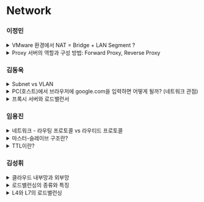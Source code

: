 # Network

### 이정민
<details>
  <summary> VMware 환경에서 NAT = Bridge + LAN Segment ? </summary>

  ## NAT
  
  **역할:** 내부 네트워크의 여러 기기가 하나의 공인 IP를 사용해 인터넷에 접근할 수 있도록 하는 **IP를 공유**한다.
  
  **주요 기능:**  
  - **주소 변환:** 내부의 사설 IP(예: 10.x.x.x)와 외부의 공인 IP(예: 203.0.113.x)를 상호 변환한다.
  - **포트 매핑:** 하나의 공인 IP를 여러 내부 기기가 공유할 수 있도록 각 연결마다 다른 포트 번호를 할당하여 구분한다.
  - **연결 추적 및 보안:** 각 연결의 상태를 NAT 테이블에 기록해 응답을 올바른 내부 기기로 전달하며 내부 네트워크 구조가 외부에 노출되지 않도록 보호한다.
  
  **예시:** 집의 Wi-Fi를 사용할 때 컴퓨터, 스마트폰 등이 각각 10.0.0.10, 10.0.0.11의 사설 IP를 사용하며 라우터는 하나의 공인 IP(예: 203.0.113.5)를 통해 외부와 통신한다. 각 기기의 연결은 포트 번호로 구분되어 관리한다.

  
  ## Bridge
  
  **역할:** 여러 LAN Segment를 Cable이나 Switch과 같은 물리적 장비나 vLAN 등의 논리적 설정을 통합해 모든 기기가 동일한 브로드캐스트 도메인을 공유하도록 한다.
  
  **주요 기능:**  
  - **데이터 전달:** 데이터 링크 계층에서 작동해 **MAC 주소**를 기반으로 데이터를 그대로 전달한다.
  - **네트워크 확장:** 각 Segment를 한 기기가 보낸 브로드캐스트 메시지가 도달할 수 있는 모든 기기들의 범위로 통합한다. 동일한 네트워크 내의 모든 기기가 같은 브로드캐스트 영역을 공유하게 함으로써 기기들 간의 통신이 원활하게 이루어지도록 지원한다.
  
  **예시:** 사무실 내 각 층의 네트워크를 Switch 또는 Bridge 장비로 연결하여 모든 기기가 동일한 네트워크 상에서 자유롭게 통신할 수 있도록 하는 경우

  
  ## LAN Segment(vSwitch 옵션)
  
  **역할:** 동일한 IP 대역과 브로드캐스트 영역을 공유하는 기기들의 집합으로 기본적인 네트워크 통신 환경을 제공한다.
  
  **주요 기능:**  
  - **고유 IP 할당:** 각 기기는 네트워크 내에서 충돌 없이 고유한 IP(예: 10.x.x.x)를 사용한다.
  - **기본 통신:** 같은 LAN Segment에 속한 기기들은 직접 통신하며 데이터를 주고받을 수 있다.
  
  **예시:** 가정 내 컴퓨터, 프린터 등 모두 **동일**한 10.x.x.x 대역을 사용하여 하나의 LAN을 구성, 서로 데이터를 교환하는 환경

  
  ## 그래서 NAT는 Bridge + LAN Segment인가?  
  NAT는 LAN Segment의 내부 통신, Bridge의 외부 연결과 유사한 기능을 제공하지만 LAN Segment와 Bridge를 결합한 것이 아닌 가상 라우터, 스위치, DHCP 서버가 통합된 별도의 가상 네트워크 인프라를 구성한다.
</details>

<details>
  <summary> Proxy 서버의 역할과 구성 방법: Forward Proxy, Reverse Proxy </summary>
  
## Proxy

  **Proxy**는 클라이언트와 서버 간의 **중계자**로 클라이언트의 요청을 서버로 전달하고 서버의 응답을 클라이언트에 전달하는 역할을 한다.

## Forward Proxy
    
  **역할:** Forward Proxy는 클라이언트의 요청을 대신하여 서버로 전달하는 프록시이며 클라이언트는 직접 서버와 연결하지 않고 Forward Proxy를 통해 요청을 보내고 응답을 받는다.
 
  **주요 기능:** 
  - 클라이언트의 요청을 대신 처리한다.
  - **인터넷 필터링:** 특정 사이트의 접근을 제한한다.
  - **익명화:** 사용자의 IP를 숨겨서 익명으로 웹을 서핑한다.
  - **캐싱:** 자주 요청되는 데이터를 캐시하여 빠른 응답을 제공한다.

  **동작 흐름:**
  1. **클라이언트 요청:** 클라이언트가 웹 요청을 보낸다.
  2. **프록시 서버:** 요청은 Forward Proxy 서버로 전달되고 요청을 실제 웹 서버로 전달한다.
  3. **서버 응답:** 실제 서버에서 응답을 Forward Proxy 서버로 보낸다.
  4. **클라이언트 응답:** Forward Proxy 서버가 응답을 클라이언트로 전달한다.

  **설정 (예: SQUID, NGINX로 설정):**
```bash
sudo apt update && sudo apt install squid
sudo nano /etc/squid/squid.conf

wget http://nginx.org/download/nginx-1.18.0.tar.gz
tar -xzvf nginx-1.18.0.tar.gz

git clone https://github.com/chobits/ngx_http_proxy_connect_module.git # ngx_http_proxy_connect_module 모듈을 추가
```
```bash
server {
    listen 3128;  # 포트 3128에서 클라이언트 요청을 수신
    server_name localhost;  # 서버 이름을 'localhost'로 설정

    # 포워드 프록시에서 DNS를 처리하는 DNS 리졸버 설정
    resolver 8.8.8.8;  # 포워드 프록시 요청에 대해 DNS 질의를 처리할 DNS 서버를 구글의 8.8.8.8로 설정

    # 포워드 프록시 요청을 위한 CONNECT 메서드 처리
    proxy_connect;  # CONNECT HTTP 메서드를 사용하여 프록시 연결을 허용 (주로 HTTPS 연결에 사용)
    proxy_connect_allow         443 563;  # CONNECT 메서드가 연결할 수 있는 포트를 443(HTTPS), 563(SSL)으로 지정
    proxy_connect_connect_timeout 120s;  # 프록시 서버와의 연결 타임아웃을 120초로 설정
    proxy_connect_read_timeout 120s;  # 프록시 서버로부터 응답을 읽는 타임아웃을 120초로 설정
    proxy_connect_send_timeout 120s;  # 프록시 서버에 요청을 보내는 타임아웃을 120초로 설정

    location / {  # 기본 위치 설정, 모든 경로에 대해 프록시 설정을 적용
        proxy_set_header Host $host;  # 클라이언트의 호스트 헤더를 프록시 서버에 전달
        proxy_set_header X-Real-IP $remote_addr;  # 클라이언트의 실제 IP 주소를 X-Real-IP 헤더로 전달
        proxy_set_header X-Forwarded-For $proxy_add_x_forwarded_for;  # X-Forwarded-For 헤더에 클라이언트 IP를 추가
        proxy_set_header X-Forwarded-Proto $scheme;  # 클라이언트 요청의 프로토콜(HTTP/HTTPS)을 X-Forwarded-Proto 헤더로 전달

        # 본문과 쿼리 문자열 전달을 활성화
        proxy_method $request_method;  # 클라이언트의 HTTP 요청 메서드를 그대로 사용하도록 설정
        proxy_set_body $request_body;  # 요청 본문을 프록시 서버에 전달
    }
}
```
```bash
cd /usr/local/nginx/sbin
sudo ./nginx
tail -f /usr/local/nginx/logs/access.log
```

  **예시:**
  - **익명 Proxy:** 사용자가 직접 웹사이트에 접속하지 않고 프록시를 통해 접속하여 IP를 숨긴다.
  - **인터넷 필터링:** 특정 기업이나 학교에서 불필요한 웹사이트를 차단할 때 사용한다.

  **출처:** [Squid Forward Proxy](https://with-cloud.tistory.com/58)

## Reverse Proxy

  **역할:** Reverse Proxy는 클라이언트가 요청하는 서버가 아닌 중간의 Reverse Proxy 서버가 요청을 백엔드 서버로 전달하여 처리한다.

  **주요 기능:**
  - **로드 밸런싱:** 여러 서버로 요청을 분배하여 부하를 분산한다.
  - **보안 강화:** 실제 서버의 IP를 숨겨 보안을 향상한다.
  - **SSL 종료:** SSL 연결을 Reverse Proxy 서버에서 처리하고 실제 서버는 암호화되지 않은 데이터만 처리한다.

  **동작 흐름:**
  1. **클라이언트 요청:** 클라이언트가 요청을 Reverse Proxy 서버로 보낸다.
  2. **리버스 프록시:** Reverse Proxy 서버가 요청을 백엔드 서버로 전달한다.
  3. **백엔드 서버 응답:** 백엔드 서버에서 응답을 Reverse Proxy 서버로 전달한다.
  4. **클라이언트 응답:** Reverse Proxy 서버가 응답을 클라이언트에게 전달한다.

  **설정 (예: NGINX로 설정):**
```bash
brew install nginx # Homebrew로 설치한 Nginx의 모든 파일은 /opt/homebrew 경로 아래에 위치한 파일들을 수정해야 한다.
sudo mkdir -p /opt/homebrew/etc/nginx/ssl # HTTPS를 활성화하기 위한 SSL 인증서 및 키 파일을 저장하는 용도

sudo openssl genpkey -algorithm RSA -out /opt/homebrew/etc/nginx/ssl/private.key # RSA 알고리즘을 사용하여 개인 키를 생성하고 /opt/homebrew/etc/nginx/ssl/private.key에 저장
sudo openssl req -new -key /opt/homebrew/etc/nginx/ssl/private.key -out /opt/homebrew/etc/nginx/ssl/csr.pem # 개인 키를 사용하여 CSR(Certificate Signing Request)을 생성하고 /opt/homebrew/etc/nginx/ssl/csr.pem에 저장
sudo openssl x509 -req -in /opt/homebrew/etc/nginx/ssl/csr.pem -signkey /opt/homebrew/etc/nginx/ssl/private.key -out /opt/homebrew/etc/nginx/ssl/selfsigned.crt # CSR을 사용하여 자체 서명된 SSL 인증서를 생성하고 /opt/homebrew/etc/nginx/ssl/selfsigned.crt에 저장
```
```bash
sudo vi /opt/homebrew/etc/nginx/nginx.conf # 각 서버 블록과 관련된 설정뿐만 아니라 리소스 관리, 로깅, 파일 포함 등의 설정
```
```bash
#user  nobody;  # nginx 프로세스가 사용할 사용자 이름
worker_processes  1;  # nginx가 사용할 워커 프로세스 수 설정 

#error_log  logs/error.log;  # 에러 로그 파일의 경로 
#error_log  logs/error.log  notice;  # 에러 로그 레벨을 'notice'로 설정 
#error_log  logs/error.log  info;  # 에러 로그 레벨을 'info'로 설정 

#pid        logs/nginx.pid;  # nginx 프로세스의 PID 파일 경로 설정

events {
    worker_connections  1024;  # 한 워커 프로세스가 처리할 수 있는 최대 연결 수 설정
}


http {
    include       mime.types;  # mime 유형을 설정하는 파일을 포함
    default_type  application/octet-stream;  # 기본 MIME 유형 설정

#   log_format  main  '$remote_addr - $remote_user [$time_local] "$request" '  # 로그 형식 설정
#                      '$status $body_bytes_sent "$http_referer" '  # 로그 형식의 일부로 요청 상태 및 바디 크기 포함
#                      '"$http_user_agent" "$http_x_forwarded_for"';  # 로그 형식의 일부로 사용자 에이전트 및 프록시 정보 포함

#   access_log  logs/access.log  main;  # 요청에 대한 접근 로그를 'access.log' 파일에 기록

    sendfile        on;  # 파일을 직접 전송하는 것을 활성화 
    keepalive_timeout  65;  # 연결 유지 시간 설정

#   gzip  on;  # Gzip 압축 활성화

    include servers/*;  # 'servers' 디렉토리 내의 설정 파일들을 포함
    include /opt/homebrew/etc/nginx/sites-enabled/*;  # 'sites-enabled' 디렉토리 내의 설정 파일들을 포함하고 링크가 있어야만 실제 적용
}

```
```bash
sudo mkdir -p /opt/homebrew/etc/nginx/sites-available
sudo vi /opt/homebrew/etc/nginx/sites-available/default # 서버가 처리할 HTTP 및 HTTPS 요청에 대한 라우팅 및 리디렉션 등을 설정
```
```bash
# /opt/homebrew/etc/nginx/sites-available/default
server {
    listen 80;  # HTTP 요청을 받을 포트
    server_name localhost;  # 서버 이름

    # HTTP -> HTTPS 리디렉션
    location / {
        return 301 https://$host$request_uri;  # 모든 HTTP 요청을 HTTPS로 리디렉션
    }
}

server {
    listen 443 ssl;  # HTTPS 요청을 받을 포트와 SSL 활성화
    server_name localhost;  # 서버 이름

    ssl_certificate /opt/homebrew/etc/nginx/ssl/selfsigned.crt;  # SSL 인증서 경로
    ssl_certificate_key /opt/homebrew/etc/nginx/ssl/private.key;  # SSL 인증서 키 경로

    # SSL 설정
    ssl_protocols TLSv1.2 TLSv1.3;  # 지원하는 SSL/TLS 프로토콜 버전 
    ssl_prefer_server_ciphers on;  # 서버 측 암호화 우선 사용
    ssl_ciphers HIGH:!aNULL:!MD5;  # 사용할 암호화 알고리즘 지정 (HIGH 보안 등급 암호화만 허용, NULL 및 MD5 제외)

    # 요청에 대한 로깅
    access_log /var/log/nginx/frontend_access.log;  # HTTP 요청에 대한 접근 로그 파일 경로
    error_log /var/log/nginx/frontend_error.log;  # 오류 로그 파일 경로

    location / {  # 웹 애플리케이션의 루트 디렉토리로 들어오는 요청 처리
        # 프론트엔드로 들어오는 요청을 백엔드 서버로 전달
        proxy_pass http://localhost:8080;  # 요청을 실제 백엔드 서버로 전달
        proxy_set_header Host $host;  # 원본 요청의 호스트 헤더를 백엔드 서버로 전달
        proxy_set_header X-Real-IP $remote_addr;  # 클라이언트의 실제 IP 주소를 백엔드 서버로 전달
        proxy_set_header X-Forwarded-For $proxy_add_x_forwarded_for;  # 프록시 체인을 통해 전달된 모든 IP를 백엔드 서버로 전달
        proxy_set_header X-Forwarded-Proto $scheme;  # 사용된 프로토콜(HTTP/HTTPS)을 백엔드 서버로 전달
    }
}
```
```bash
sudo ln -s /opt/homebrew/etc/nginx/sites-available/default /opt/homebrew/etc/nginx/sites-enabled/default
```
```bash
sudo mkdir -p /var/log/nginx
sudo nginx -t
sudo nginx -s reload
curl -I http://localhost
```
<img width="1110" alt="Image" src="https://github.com/user-attachments/assets/aa8038bd-8de9-452f-8bdc-201a17be2adc" />


  **sites-available과 sites-enabled의 차이**

| 폴더 이름        | 역할 비유       | 실제 역할 설명 |
|------------------|------------------|------------------|
| sites-available/ | 메뉴판 창고   | 모든 사이트 설정 파일을 저장하는 장소로 Nginx는 이 폴더만으로는 적용하지 않지만 실제 설정 수정은 이 파일에서 진행 |
| sites-enabled/   | 오늘의 메뉴   | Nginx가 실제로 읽고 서비스에 적용하는 설정 파일들의 위치지만 `sites-available`에 있는 파일을 참조하는 **심볼릭 링크**만 존재 |


Q. `vi`로 수정한 건 `sites-available`의 파일인데 왜 `sites-enabled`에도 같은 이름의 파일이 보이는가?<br>
A. `sites-enabled`에 있는 파일은 실제 파일이 아닌 `sites-available`에 있는 설정 파일을 참조하는 **심볼릭 링크**다.  
따라서 수정은 `available`의 원본에서만 발생하며 `enabled`는 그 결과를 그대로 반영하여 보여준다.<br>


Q. 설정 파일을 `sites-enabled/`에 직접 작성하면 되는데 왜 `sites-available/`에 만들고 링크를 연결하는가?<br>
A. 심볼릭 링크 구조를 사용하면 설정 파일을 **한 곳(`sites-available/`)에서 통합 관리**할 수 있고 적용 여부는 **멀티탭 개별 스위치**처럼 심볼릭 링크(`sites-enabled/`)로 제어할 수 있다. 이는 테스트·운영 등 **여러 서비스** 환경을 효율적으로 관리하는 데 매우 유리한 방식이다.<br>


  **예시:**
  - **웹 애플리케이션 로드 밸런싱:** Reverse Proxy를 사용하여 여러 웹 서버로 트래픽을 분배하고 서버 부하를 분산시킬 수 있다.
  - **API 서버 보호:** 클라이언트의 요청을 Reverse Proxy 서버로 보내고 실제 API 서버는 보호된다.


## 그래서 Forward Proxy와 Reverse Proxy는 무엇인가?  
- **Forward Proxy**는 클라이언트의 요청을 대신 처리하며 **익명화**, **인터넷 필터링** 등에 사용된다.
- **Reverse Proxy**는 클라이언트의 요청을 백엔드 서버로 전달하여 **로드 밸런싱**, **보안 강화** 등에 사용된다.
</details>


### 김동욱
<details>
  <summary> Subnet vs VLAN </summary>

  ## Subnet
  
  ### 정의
  - 네트워크를 논리적으로 분할한 단위로, 계층 3(네트워크 계층)에서 동작합니다.
  - 서브넷 마스크를 통해 IP 주소의 네트워크 ID와 호스트 ID를 구분합니다.
  
  ### 목적
  - 브로드캐스트 도메인 분리
    - 큰 네트워크를 작은 서브넷으로 나누어 불필요한 브로드캐스트 트래픽을 줄입니다.
  - 보안 및 관리 효율성
    - 다른 서브넷 간 통신은 라우터/방화벽을 거치게 해 접근 제어가 가능합니다.
  - IP 주소 효율적 할당
    - 필요한 호스트 수에 맞춰 서브넷 크기를 최적화합니다 (예: /24 → 254개 호스트, /30 → 2개 호스트).
  
  ### 예시
  네트워크: 192.168.1.0/24  
  서브넷 A: 192.168.1.0/26 (호스트 62개)  
  서브넷 B: 192.168.1.64/26 (호스트 62개)  
  
  ## VLAN
  
  ### 정의
  - 하나의 물리적 스위치를 여러 논리적 네트워크로 분할하는 기술로, 계층 2(데이터 링크 계층)에서 동작합니다.
  - 태그 기반(VLAN ID, 예: IEEE 802.1Q)으로 트래픽을 구분합니다.
  
  ### 목적
  - 브로드캐스트 도메인 분리
    - 서브넷과 유사하지만 L2 스위치에서 구현되므로 라우터 없이도 통신 격리가 가능합니다.
  - 물리적 배치와 무관한 그룹화
    - 다른 층/건물에 있는 기기를 하나의 VLAN으로 묶어 관리할 수 있습니다 (예: 재무부서 VLAN, 개발부서 VLAN).
  - 보안 강화
    - VLAN 간 통신은 L3 장비(라우터)를 거치도록 강제해 접근 제어를 적용할 수 있습니다.
   
  ### 예시
  VLAN 10: 영업부서 (포트 1-8)  
  VLAN 20: 개발부서 (포트 9-16)  
  
   ## Subnet과 VLAN의 기능이 중복되는데 둘 중 한가지만 써도 될까?
   A. 한가지만 사용해도 네트워크 분리는 가능하지만 같이 사용할 경우 아래와 같은 장점이 있음
   | 기능                 | 서브넷만 사용                          | VLAN + 서브넷 사용                          |
  |----------------------|---------------------------------------|--------------------------------------------|
  | 브로드캐스트 분리     | 서브넷 단위 (IP 기반)                 | VLAN 단위 (스위치 레벨에서 완전 분리)       |
  | L2 보안 제어         | 불가능                                | 가능 (포트 고정, MAC ACL 등)                |
  | 포트 기반 정책       | 어렵거나 복잡                         | 간단 (VLAN ID만 설정하면 끝)                |
  | 유연한 구성          | 물리적 위치 중요                      | 위치 무관, VLAN으로 논리적 묶기 가능         |
  | 공격 격리            | 라우터에 의존                         | 스위치 레벨에서 차단 가능                   |
</details>

<details>
  <summary> PC(호스트)에서 브라우저에 google.com을 입력하면 어떻게 될까? (네트워크 관점) </summary>

  ## 흐름도


[🖥️ 호스트 PC]
</br></br>
    ↓ (DNS 요청: www.google.com)
</br></br>
[🌐 로컬 DNS 리졸버] (8.8.8.8, 1.1.1.1 등)
</br></br>
    ↓ (재귀 요청 진행)
</br></br>
[🌎 루트 DNS 서버]
</br></br>
    ↓ (".com" TLD 서버 주소 반환)
</br></br>
[🗂️ TLD DNS 서버 (.com)]
</br></br>
    ↓ ("google.com" 권한 서버 주소 반환)
</br></br>
[🏢 구글 권한 DNS 서버]
</br></br>
    ↓ (www.google.com에 대한 최종 IP 주소 반환)
</br></br>
[🌐 로컬 DNS 리졸버]
</br></br>
    ↓ (호스트로 최종 IP 응답 전달)
</br></br>
[🖥️ 호스트 PC]
</br></br>
    ↓ (구글 서버로 실제 접속 시도)

 ## 각 노드(장비, 서버) 역할
| 노드 | 역할 설명 |
|:---|:---|
| 🖥️ **호스트 PC** | 사용자가 `www.google.com` 입력하는 기기. DNS 요청을 처음 발생시킴. |
| 🌐 **로컬 DNS 리졸버** | PC가 설정한 DNS 서버 (예: 8.8.8.8). 호스트 대신 IP를 찾아오는 재귀 질의를 담당. |
| 🌎 **루트 DNS 서버** | 도메인 이름 최상위 레벨(TLD, 예: .com, .net 등)을 알려주는 글로벌 최상위 DNS 서버. |
| 🗂️ **TLD DNS 서버 (.com)** | `.com` 도메인 관련 정보를 관리하는 서버. 예: `google.com`, `naver.com` 등. |
| 🏢 **구글 권한 DNS 서버** | `google.com` 도메인에 대한 최종 IP주소를 제공하는 구글 소유 DNS 서버. |
| 🌐 **로컬 DNS 리졸버 (응답)** | 최종 IP를 받아서 호스트 PC에 전달하고, 캐싱함(TTL 시간 동안 저장). |

## 요약

- 호스트는 IP주소를 알지 못해서, 로컬 DNS 리졸버에게 물어봄
- 로컬 리졸버는 답을 직접 알지 못하면 "루트 → TLD → 권한 DNS" 순서로 점점 깊게 들어감
- 권한 서버가 최종 답(IP주소)을 알려줌
- 최종 IP주소를 받은 후, 호스트는 TCP 연결을 해서 실제 통신을 시작함
  
</details>

<details>
	<summary>프록시 서버와 로드밸런서</summary>
 
 #  **프록시 서버란?**

### 📌 프록시 서버(proxy server)

→ 사용자의 요청을 **대신 전달**해주는 **중간 서버**

> 쉽게 말하면, “내가 직접 가기 좀 그러니까, 너가 대신 가서 가져와줘” 하는 느낌
> 

---

### 🔁 동작원리

```

[클라이언트] ─→ [프록시 서버] ─→ [실제 서버]
                            ↑
                  대신 요청하고 응답 전달

```

---

### 🔍 프록시 종류

| 종류 | 설명 | 예시 |
| --- | --- | --- |
| **정방향 프록시 (Forward Proxy)** | 사용자가 외부로 나갈 때 중계 | 회사 내부에서 인터넷 접속 시 |
| **역방향 프록시 (Reverse Proxy)** | 외부 요청을 서버 앞에서 중계 | 웹 서버 앞단에서 요청 분산 (HAProxy, Nginx 등) |

### 프록시 서버 vs 로드밸런
| 구분 | 프록시 서버 | 로드밸런서 |
| --- | --- | --- |
| 역할 | 중간에서 요청을 중계 | 요청을 여러 서버로 분산 |
| 사용 목적 | 보안, 캐시, 익명성 | 트래픽 분산, 고가용성 |
| 특징 | 원래 목적은 보안과 필터링 | 대규모 트래픽 대응 |
| 예시 | Squid, Nginx(프록시용) | HAProxy, F5, AWS ELB |
👉 Reverse Proxy = 프록시 + 로드밸런서 역할도 가능함

# 상황에 따른 프록시와 로드밸런서 활용
## 프록시만 필요한 상황
### ✅ 상황 1: **보안·제어 목적**

- 회사 내부에서 **외부 인터넷 접속을 제한**할 때
- 로그, 감시, 필터링이 필요한 경우 (예: URL 차단, 사용자 모니터링 등)

📌 예:

> 사내 네트워크에서 외부 웹사이트로 나가는 모든 트래픽을 Squid 프록시 통해서 나가게 함.
> 

---

### ✅ 상황 2: **캐싱 목적**

- 자주 요청되는 리소스(이미지, JS 등)를 프록시 서버에서 **캐싱**해서 응답속도 향상

📌 예:

> CDN이랑 비슷한 개념. 정적 파일을 미리 저장해두고, 매번 원서버에 요청하지 않도록 함.
> 

---

### ✅ 상황 3: **익명성 / 경유 목적**

- 사용자의 **IP를 숨기거나**,
- 지역 우회(예: 특정 국가 접속 제한 우회) 용도

📌 예:

> VPN, Tor, 프록시 브라우저 설정 등

## 로드밸런서가 필요한 상황
### ✅ 상황 1: **사용자 수가 많고 트래픽이 큰 경우**

- 단일 서버로는 감당 안 됨
- **여러 대의 서버에 요청을 분산해야 함**

📌 예:

> 쇼핑몰, 뉴스 포털, 게임 서버, OTT 서비스 등 수백~수천 명이 동시에 접속하는 서비스
> 

---

### ✅ 상황 2: **무중단 서비스가 중요한 경우 (고가용성)**

- 하나의 서버가 죽어도 서비스는 계속 살아 있어야 함
- **장애 조치(Failover), 헬스체크** 필수

📌 예:

> 금융 서비스, 병원 시스템, 온라인 강의 플랫폼 등
> 

---

### ✅ 상황 3: **버전 테스트, 조건 분기, 세션 고정 등 필요**

- A/B 테스트
- 브라우저별 서버 분기 (앞에서 했던 HAProxy ACL 예시)
- 세션 유지 (Sticky session)

📌 예:

> 일부 유저는 신버전 웹으로, 일부는 기존 버전으로 보내는 실험

## 요약
| 상황 | 추천 방식 |
| --- | --- |
| 사내에서 인터넷 나갈 때 제어하고 싶다 | **프록시 서버** (Squid 등) |
| 서버는 하나인데 캐싱만 하고 싶다 | **프록시 서버** (정적 캐싱) |
| 트래픽이 많고 서버 여러 대 필요하다 | **로드밸서** (HAProxy 등) |
| 장애가 나도 무중단으로 서비스하려면 | **로드밸서** + 헬스체크 |
| 브라우저에 따라 다른 응답을 주고 싶다 | **로드밸서의 ACL** 기능 |
| 둘 다 필요하다 | **HAProxy**, **Nginx (reverse proxy + lb)** 사용 |
</details>


### 임용진
<details>
	
  <summary> 네트워크 - 라우팅 프로토콜 vs 라우티드 프로토콜 </summary>

## 라우팅 프로토콜 (Routing Protocol)

- 라우터 간에 경로 정보를 교환하여 최적의 경로를 동적으로 결정하는 프로토콜
- 라우팅 테이블을 자동으로 생성/갱신
- 네트워크 구조 변화에 자동 대응

### 분류 방식

| 방식 | 설명 | 대표 프로토콜 |
|------|------|----------------|
| 거리 벡터 | 거리(홉 수) + 방향 | RIP, IGRP |
| 링크 상태 | 전체 구조 파악 후 최적 경로 계산 | OSPF, IS-IS |
| 경로 벡터 | 경로 벡터 정보(AS 정보 등) 기반 | BGP |

---

## 라우티드 프로토콜 (Routed Protocol)

- 실제 데이터를 목적지로 전달하는 프로토콜
- 라우팅 프로토콜이 만든 경로를 따라 사용자 데이터(IP 패킷 등)가 전달
- 라우터가 처리할 수 있는 트래픽의 종류를 의미하기도 한다.

### 대표 프로토콜

- IPv4, IPv6
- AppleTalk (구버전)
- IPX (Novell NetWare에서 사용)

---

## 라우팅 vs 라우티드 프로토콜 차이

| 구분 | 라우팅 프로토콜 | 라우티드 프로토콜 |
|------|------------------|--------------------|
| 역할 | 최적 경로를 결정 | 데이터를 전달 |
| 작동 주체 | 라우터 간 정보 교환 | 라우터가 패킷 전달 |
| 데이터 처리 | 라우팅 정보만 처리 | 사용자 데이터 처리 |
| 예시 | RIP, OSPF, EIGRP, BGP | IPv4, IPv6, IPX, AppleTalk |

---

## 정리

- 라우팅 프로토콜: 길 찾는 앱 (예: 구글 지도)
- 라우티드 프로토콜: 실제로 달리는 자동차 (예: 택시)
</details>

<details>
	
  <summary>마스터-슬레이브 구조란?</summary>

클라우드 인프라와 시스템 아키텍처를 다루는 엔지니어에게 있어, **마스터-슬레이브 구조**는 고성능·고가용성 시스템을 설계하는 데 핵심 개념 중 하나 
주로 **데이터베이스**, **메시지 큐**, **파일 시스템**, **캐시 시스템** 등 다양한 영역에서 활용

---

## 개요

마스터-슬레이브(Master-Slave) 구조는 중앙 제어 노드(Master)와 하위 종속 노드(Slave) 간의 명확한 역할 분담을 통해 시스템의 확장성과 신뢰성을 확보하는 방식

| 역할       | 기능 설명 |
|------------|------------|
| 마스터 노드 | 주요 연산(쓰기/제어)을 수행하고 슬레이브로 데이터 또는 명령을 전파 |
| 슬레이브 노드 | 마스터의 상태를 복제하거나 명령을 수신하여 일부 기능을 수행 (주로 읽기 연산) |

---

## 핵심 포인트

### 1. **부하 분산 (Load Balancing)**

- 읽기/쓰기 트래픽을 분리하여 **병목 현상 완화**
- 슬레이브 노드를 수평 확장(horizontal scaling)하여 **읽기 성능 극대화**
- 클라우드 환경에서는 **Auto Scaling Group**과 연계하여 슬레이브 확장 자동화 가능

### 2. **고가용성 (High Availability)**

- 마스터 장애 시 **슬레이브를 프로모션(Promotion)** 하여 서비스 지속 가능
- 클라우드에서는 **RDS Read Replica → Multi-AZ Failover**, 또는 **Heartbeat + VIP** 구성으로 장애 대응

### 3. **데이터 복제 및 일관성 (Replication & Consistency)**

- **비동기 복제**: 성능 우위, 데이터 지연 발생 가능
- **동기 복제**: 일관성 보장, 성능 부담
- 실시간 모니터링 및 `replication lag` 체크는 필수
- 예: `SHOW SLAVE STATUS` (MySQL 기준)

### 4. **운영 및 유지보수 용이성**

- 슬레이브 노드를 활용해 **백업 시 서비스 영향 최소화**
- 슬레이브에 대해 **보고서/분석 쿼리 분리** 가능
- 무중단 배포(Rolling Update) 전략과 결합 시 유용

---

## 클라우드 환경에서의 적용 예시

| 클라우드 | 서비스 이름 | 특성 |
|----------|--------------|------|
| AWS      | RDS Read Replica / Aurora Replicas | 자동 복제, 장애 전환 지원 |
| GCP      | Cloud SQL Read Replica | SLA 기반 고가용성 |
| Azure    | SQL Database Geo-Replication | 지리적 이중화, DR 대응 |

> 실제 서비스에서는 **리더-팔로워(Leader-Follower)** 또는 **Primary-Replica** 용어도 혼용되어 사용

</details>

<details>
	
  <summary>TTL이란?</summary>

# TTL (Time To Live)

**TTL(Time To Live)**은 IP 헤더에 포함된 필드로, 네트워크에서 데이터 패킷이 **얼마나 오래 살아있을 수 있는지를 지정**합니다. TTL은 **패킷이 라우터를 지날 때마다 1씩 감소**하며, **0이 되면 삭제**되어 더 이상 전달되지 않습니다.

---

## TTL의 주요 역할

1. **무한 루프 방지**
   - 잘못된 라우팅 설정으로 패킷이 무한히 순환하는 것을 방지
   - TTL이 0에 도달하면 패킷은 삭제되고, 송신자는 `ICMP Time Exceeded` 메시지를 받음
   - 이를 통해 라우팅 오류나 순환 문제를 진단 가능

---

## TTL 값의 설정

- TTL 값 범위: `0 ~ 255`
- 운영 체제 또는 장비에 따라 초기 TTL 값은 다름 (예: 64, 128, 255)
- 예시:
  - `TTL = 64`: 최대 64개의 라우터 통과 가능
  - `TTL = 128`: 최대 128개의 라우터 통과 가능

---

## TTL 활용 예시

### 1. Ping

- 네트워크 연결 상태 점검
- 응답 패킷의 TTL 값을 통해 네트워크 거리, 지연 등을 확인 가능

### 2. Traceroute

- TTL 값을 점차 증가시키며 라우터마다 `ICMP Time Exceeded` 메시지를 수신
- 네트워크 경로 추적에 사용됨

---

## TTL 필드 작동 원리

1. **초기 TTL 설정**: 출발지에서 패킷에 TTL 설정
2. **라우터 통과 시 TTL 감소**: 라우터 한 개 지날 때마다 TTL -1
3. **TTL = 0 도달 시**:
   - 패킷 삭제
   - 송신자에게 `ICMP Time Exceeded` 메시지 전송

---

## TTL 값 예시

| TTL 값 | 설명                        |
|--------|-----------------------------|
| 64     | 최대 64개 라우터 통과 가능 |
| 128    | 최대 128개 라우터 통과 가능 |

---

## TTL과 네트워크 문제 해결

- `ping`, `traceroute` 도구를 활용하여 TTL 기반 네트워크 진단 가능
- 경로 추적, 지연 구간 확인, 라우팅 오류 점검 등에 활용됨

---

## 요약

- TTL은 패킷의 **생존 시간**을 설정하는 IP 헤더 필드
- TTL은 **라우터 통과 시 1씩 감소**, `0`이 되면 **패킷은 삭제**
- TTL은 **무한 루프 방지**, **네트워크 경로 추적**, **오류 진단**에 유용


</details>



### 김성휘
<details>
<summary>클라우드 내부망과 외부망</summary>

### 내부망

1.  정의 : 클라우드 서비스 제공자(나)가 제공하는 네트워크 안에서 같은 데이터 센터(공유기, 랜카드...) 또는 VPC(가상 사설망) 내의 자원끼리 통신하는 전용 네트워크
2. 특징
- 보안성 높음 : 외부 인터넷을 거치지 않기 때문에 패킷 노출 위험도 낮음
- 속도 안정적 : 인터넷을 우회하지 않고 클라우드 데이터센터 내부망을 사용하므로 지연이 낮고 속도가 빠름
- 과금 방식 : 내부 트래픽은 대부분 무료 또는 저렴한 과금
3. 주 용도
- 클라우드 서버 간 통신
- 스토리지와 인스턴스 간 통신
- 보안이 중요한 데이터 전송
- 시스템 간 API 호출


### 외부망
 
1. 정의 : 클라우드 자원(서버, 스토리지 등)이 인터넷을 통해 외부 사용자와 통신하는 네트워크
2. 특징 
- 접근성 뛰어남 : 인터넷이 연결된 곳이라면 어디든 접속 가능. 웹사이트, 모바일 앱, API등이 이 경로를 통해 서비스 제공
- 보안성 낮음 : 외부 인터넷을 통해 연결되므로, 해킹·DDoS 등 위험 노출이 큼. 보안 그룹, 방화벽, VPN, 암호화 등이 필수
- 속도 및 지연 다양 : 인터넷 환경, 지역, 네트워크 상태에 따라 속도가 달라짐
3. 주 용도
- 웹사이트, 앱 서비스 제공
- 외부 API 통신
- 사용자 요청 처리
- 파일 다운로드/업로드 서비스
</details>
<details>
<summary>로드밸런싱의 종류와 특징</summary>

  ### Round Robin

1. 동작 방식
>  1. 사용자가 서버에 요청을보냄
>  2. 로드밸런서는 준비된 서버 목록을 순서대로 돌며 요청을 배분
>  3. 마지막에 배분된 서버 다음 서버부터 다시 요청을 넘김
>  4. 서버 수만큼 순환을 반복

2. 장점
> 1. 구현이 매우 간단함
> 2. 공평한 분배로 서버가 비슷한 성능일 때 효율적으로 작동
> 3. 별다른 계산 없이 <b>순차적 요청 분배</b>

3. 단점
> 1. 각 서버의 부하 상태를 고려하지 않음
> 2. 서버 처리 속도가 느릴수록 과부하 발생 가능
> 3. 가중치가 없는 순수한 Round Robin은 비균형을 초래할 수 있음

4. 한줄 요약
> 차례로 순환 배분하는 방식, 간단하지만 서버 부하를 고려하지 않으므로 상황에 따라 가중치를 주는 방식을 통해 개선 가능


  ### Weighted Round Robin

1. 동작 방식
>  RoundRobin과 다르게 서버마다 가중치를 설정해 서버의 성능이나 처리 능력에 맞춰 비율적으로 요청을 배분

2. 장점
> 1. 서버 성능을 고려해서 부하를 균형 있게 분배
> 2. 느린 서버는 적게, 빠른 서버는 많이 -> 리소스 낭비 방지 가능
> 3. 시스템 전체 성능이 고르게 유지됨

3. 단점
> 1. 가중치를 미리 정확히 설정해야 함(잘못된 설정은 오히려 부하 쏠림 현상 발생)
> 2. 서버 성능이 동적 변화할 경우 가중치가 고정되어 비효율
> 3. 일반 Round Robin 보다 구현이 복잡

4. 한줄 요약
>  서버 성능을 고려해 요청을 비례 분배한는 방식으로 공평성과 효율을 챙길 수 있지만, 조건에 따라 역효과가 일어날 수 있다

  ### Least Connection

1. 동작 방식
>  현재 연결된 요청이 가장 적은 서버에 새로운 요청을 할당하는 방식

2. 장점
> 1. 서버 부하가 실시간으로 반영, 연결이 적은 서버에만 요청을 주기 때문에 부하 분산이 자연스럽고 효율적
> 2. 서버 성능이 동일하지 않아도 부하 균형 유지 가능
> 3. 고정 가중치 없이도 자동 최적화 됨

3. 단점
> 1. 연결 수만 보고 판단 -> 요청 처리 시간은 고려하지 않음
> 2. 연결 해제가 늦은 경우 서버 상태를 완벽하게 반영하지 못함
> 3. 세션 지속성이 필요할 경우 복잡해질 수 있음

4. 한줄 요약
>  현재 연결 수가 가장 적은 서버에 요청을 배분하여, 부하를 실시간으로 고르게 유지하는 로드밸런싱 방식

  ###  IP Hash

1. 동작 방식
> 1. 클라이언트의 IP 주소를 해시함수로 변환
> 2. 나온 해시 값에 따라 서버를 선택
> 3. 같은 IP는 항상 같은 서버로 요청을 보냄

2. 장점
> 1. 같은 사용자가 항상 같은 서버에 배정되 세션 지속성 보장받음
> 2. IP만으로 서버를 결정해 구현 방법 간단
> 3. DB없이 고정 분배가 가능, 중앙 세션서버 필요없음

3. 단점
> 1. 일부 IP 대역이 몰리면 특정 서버 과부하
> 2. 서버 추가/삭제하면 해시 분포가 바뀌어 기존 연결이 다른 서버로 바뀌어 세션이 끊길 수 있음
> 3. 프록시 환경에서 IP가 같으면 여러 사용자가 같은 서버로 몰릴 위험

4. 한줄요약
> IP Hash는 클라이언트 IP를 해시 계산하여 특정 서버에 고정 분배하는 방식으로, 세션 유지에 유리하지만 서버 추가/삭제 시 분배 불균형이 생길 수 있다!

  ###  Response Time

1. 동작 방식
> 1. 로드밸런서는 서버들의 응답 속도를 주기적으로 체크.
> 2. 사용자의 요청이 도착하면 최근 응답이 가장 빠른 서버로 요청을 보냄

2. 장점
> 1. 실시간 서버 성능 반영 현재 가장 여유 있는 서버에 요청 전달
> 2. 부하 분산 최적화 바쁜 서버는 자동으로 요청이 줄고, 한가한 서버가 더 많은 요청을 받음
> 3. 특별한 설정 필요 없음 단순히 응답 속도를 기반으로 판단

3. 단점
> 1. 응답 시간은 네트워크 지연, 일시적 장애에 영향을 받아서 부정확할 수 있음
> 2. 실제로는 짧은 응답이 무거운 연산을 준비 중일 수도 있음
> 3. 지속적인 서버 상태 모니터링 필요

4. 한줄 요약
> 서버 응답 속도를 기준으로 가장 빠른 서버에 요청을 분배하는 방식, 실시간 부하에 민감하게 반응하지만 네트워크 상태나 측정 정확도에 영향을 받을 수 있음

  ### Failover

1. 동작 방식
> 1. 서버, 데이터베이스, 네트워크를 모니터링해서 정상 작동 중인지 확인
> 2. 서버가 다운되거나 응답 없을 때 미리 대기 해둔 서버로 서비스 트래픽이 자동 전환
> 3. 장애가 발생해도 정상 서비스처럼 동작

2. 장점
> 1. 장애가 발생해도 중단 없는 서비스
> 2. 다운 타임 최소화
> 3. 관리자가 없어도 자동 전환

3. 단점
> 1. 항상 대기 상태의 서버가 필요해 비용이 추가 발생
> 2. 전환 과정이 순간적이지 않음, 복구 시간 존재
> 3. 복잡한 환경 구성 필요

4. 한줄 요약
> 서버 장애 발생 시 자동으로 예비 서버로 전환하여, 서비스가 중단되지 않게 유지하는 고가용성(HA) 기술
</details>

<details>
<summary> L4와 L7의 로드밸런싱</summary>

### L4 로드밸런싱
1. IP주소와 포트 번호를 기준으로 트래픽을 분배
2. 클라이어느 요청을 해석하지 않고, 패킷 레벨에서 속도와 성능이 빠름
3. 주로 TCP, UDP 연결을 기반으로 처리
4. 라운드로빈, 헤시기반, 세션유지
5. LVS (Linux Virtual Server), HAProxy(TCP 모드), Nginx(stream모드)
6. 장점
> 1. 빠르고 가벼움
> 2. 트래픽의 세부 내용 파악 불필요
> 3. 성능에 최적화
7.단점
> 1. 애플리케이션 레이어 이해 불가
> 2. URL, 쿠키, 헤더 기반 라우팅 불가능

### L7 로드밸런싱
1. 요청 내용을 읽고 URL, 쿠키, 헤더, 메소드 등 기준으로 로드밸런싱
2. 요청을 분석하여 경로, 컨텐츠 기반 라우팅 가능
3. 다양한 정책적 제어 : 캐시, 압축, SSL 종료 등
4. Nginx, HAProxy(HTTP모드), Envoy, Traefik, AWS ALB
5. 장점
> 1. URL, 헤더, 쿠키 기반 라우팅 가능
> 2. 세밀한 정책 설정 가능
> 3. 인증, 압축, 캐싱 등 추가기능 제공
6. 단점
> 1. L4보다 복잡하고 느릴 수 있음
> 2. CPU 사용량이 더 많음

### 한줄 요약
L4 로드밸런싱은 단순한 서버 분산이 필요할 때, L7은 컨텐츠 기반 라우팅이나 보안 정책이 필요할 경우 사용
	
</details>
